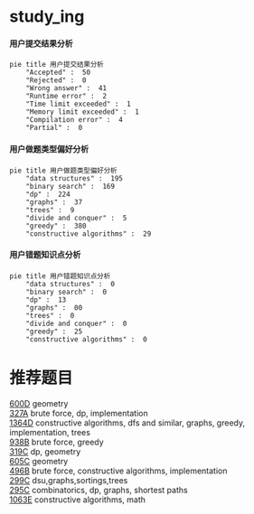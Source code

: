 # study_ing

<!-- tabs:start -->



#### **用户提交结果分析**

```mermaid
pie title 用户提交结果分析
    "Accepted" :  50
    "Rejected" :  0
    "Wrong answer" :  41
    "Runtime error" :  2
    "Time limit exceeded" :  1
    "Memory limit exceeded" :  1
    "Compilation error" :  4
    "Partial" :  0
```

#### **用户做题类型偏好分析**

```mermaid
pie title 用户做题类型偏好分析
    "data structures" :  195
    "binary search" :  169
    "dp" :  224
    "graphs" :  37
    "trees" :  9
    "divide and conquer" :  5
    "greedy" :  380
    "constructive algorithms" :  29
```
#### **用户错题知识点分析**

```mermaid
pie title 用户错题知识点分析
    "data structures" :  0
    "binary search" :  0
    "dp" :  13
    "graphs" :  00
    "trees" :  0
    "divide and conquer" :  0
    "greedy" :  25
    "constructive algorithms" :  0
```



<!-- tabs:end -->
# 推荐题目
[600D](https://codeforces.com/contest/600/problem/D)		geometry		  
[327A](https://codeforces.com/contest/327/problem/A)		brute force,
                        dp,
                        implementation		  
[1364D](https://codeforces.com/contest/1364/problem/D)		constructive algorithms,
                        dfs and similar,
                        graphs,
                        greedy,
                        implementation,
                        trees		  
[938B](https://codeforces.com/contest/938/problem/B)		brute force,
                        greedy		  
[319C](https://codeforces.com/contest/319/problem/C)		dp,
                        geometry		  
[605C](https://codeforces.com/contest/605/problem/C)		geometry		  
[496B](https://codeforces.com/contest/496/problem/B)		brute force,
                        constructive algorithms,
                        implementation		  
[299C](https://codeforces.com/contest/299/problem/C)		dsu,graphs,sortings,trees		  
[295C](https://codeforces.com/contest/295/problem/C)		combinatorics,
                        dp,
                        graphs,
                        shortest paths		  
[1063E](https://codeforces.com/contest/1063/problem/E)		constructive algorithms,
                        math		  
